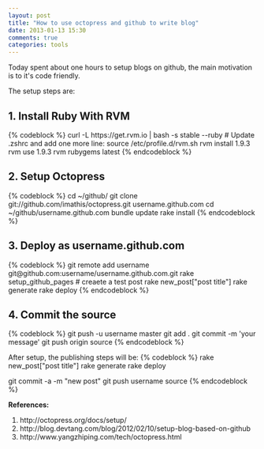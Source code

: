```yaml
---
layout: post
title: "How to use octopress and github to write blog"
date: 2013-01-13 15:30
comments: true
categories: tools 
---
```


Today spent about one hours to setup blogs on github, the main motivation is
to it's code friendly.

The setup steps are:
<h2> 1. Install Ruby With RVM </h2>
{% codeblock %}
curl -L https://get.rvm.io | bash -s stable --ruby
# Update .zshrc and add one more line:
source /etc/profile.d/rvm.sh
rvm install 1.9.3
rvm use 1.9.3
rvm rubygems latest
{% endcodeblock %}
<h2> 2. Setup Octopress </h2>
{% codeblock %}
cd ~/github/
git clone git://github.com/imathis/octopress.git username.github.com
cd ~/github/username.github.com
bundle update
rake install
{% endcodeblock %}
<h2> 3. Deploy as username.github.com </h2>
{% codeblock %}
git remote add username git@github.com:username/username.github.com.git
rake setup_github_pages
# creaete a test post
rake new_post["post title"]
rake generate
rake deploy
{% endcodeblock %}

<h2> 4. Commit the source </h2>
{% codeblock %}
git push -u username master
git add .
git commit -m 'your message'
git push origin source
{% endcodeblock %}

After setup, the publishing steps will be:
{% codeblock %}
rake new_post["post title"]
rake generate
rake deploy

git commit -a -m "new post"
git push username source
{% endcodeblock %}

<strong>References:</strong><br/>
<ol>
<li>http://octopress.org/docs/setup/ </li>
<li>http://blog.devtang.com/blog/2012/02/10/setup-blog-based-on-github</li>
<li>http://www.yangzhiping.com/tech/octopress.html</li>
</ol>



